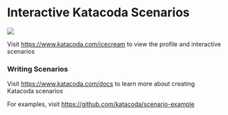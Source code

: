 # Interactive Katacoda Scenarios

[![](http://shields.katacoda.com/katacoda/icecream/count.svg)](https://www.katacoda.com/icecream "Get your profile on Katacoda.com")

Visit https://www.katacoda.com/icecream to view the profile and interactive scenarios

### Writing Scenarios
Visit https://www.katacoda.com/docs to learn more about creating Katacoda scenarios

For examples, visit https://github.com/katacoda/scenario-example
